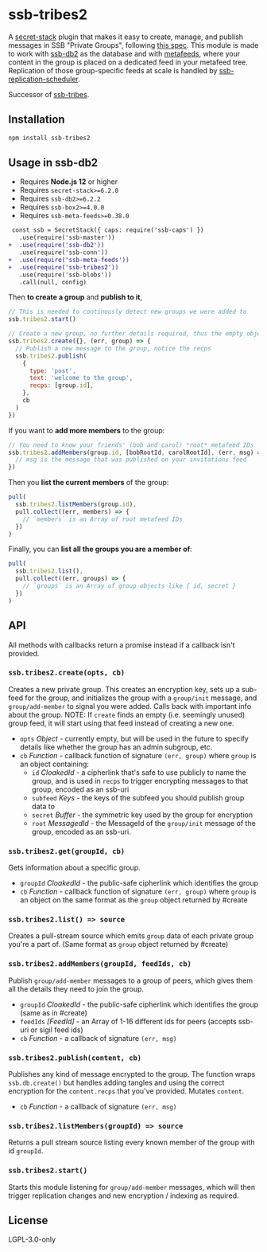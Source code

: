 <!--
SPDX-FileCopyrightText: 2022 Andre 'Staltz' Medeiros <contact@staltz.com>

SPDX-License-Identifier: CC0-1.0
-->

# ssb-tribes2

A [secret-stack] plugin that makes it easy to create, manage, and publish
messages in SSB "Private Groups", following
[this spec](https://github.com/ssbc/ssb-meta-feeds-group-spec). This module is
made to work with [ssb-db2] as the database and with [metafeeds], where your
content in the group is placed on a dedicated feed in your metafeed tree.
Replication of those group-specific feeds at scale is handled by [ssb-replication-scheduler].

Successor of [ssb-tribes].

## Installation

```bash
npm install ssb-tribes2
```

## Usage in ssb-db2

- Requires **Node.js 12** or higher
- Requires `secret-stack>=6.2.0`
- Requires `ssb-db2>=6.2.2`
- Requires `ssb-box2>=4.0.0`
- Requires `ssb-meta-feeds>=0.38.0`

```diff
 const ssb = SecretStack({ caps: require('ssb-caps') })
   .use(require('ssb-master'))
+  .use(require('ssb-db2'))
   .use(require('ssb-conn'))
+  .use(require('ssb-meta-feeds'))
+  .use(require('ssb-tribes2'))
   .use(require('ssb-blobs'))
   .call(null, config)
```

Then **to create a group** and **publish to it**,

```js
// This is needed to continously detect new groups we were added to
ssb.tribes2.start()

// Create a new group, no further details required, thus the empty object
ssb.tribes2.create({}, (err, group) => {
  // Publish a new message to the group, notice the recps
  ssb.tribes2.publish(
    {
      type: 'post',
      text: 'welcome to the group',
      recps: [group.id],
    },
    cb
  )
})
```

If you want to **add more members** to the group:

```js
// You need to know your friends' (bob and carol) *root* metafeed IDs
ssb.tribes2.addMembers(group.id, [bobRootId, carolRootId], (err, msg) => {
  // msg is the message that was published on your invitations feed
})
```

Then you **list the current members** of the group:

```js
pull(
  ssb.tribes2.listMembers(group.id),
  pull.collect((err, members) => {
    // `members` is an Array of root metafeed IDs
  })
)
```

Finally, you can **list all the groups you are a member of**:

```js
pull(
  ssb.tribes2.list(),
  pull.collect((err, groups) => {
    // `groups` is an Array of group objects like { id, secret }
  })
)
```

## API

All methods with callbacks return a promise instead if a callback isn't provided.

### `ssb.tribes2.create(opts, cb)`

Creates a new private group.
This creates an encryption key, sets up a sub-feed for the group, and initializes the
group with a `group/init` message, and `group/add-member` to signal you were added.
Calls back with important info about the group.
NOTE: If `create` finds an empty (i.e. seemingly unused) group feed, it will start using that feed instead of creating a new one.

- `opts` _Object_ - currently empty, but will be used in the future to specify details like whether the group has an admin subgroup, etc.
- `cb` _Function_ - callback function of signature `(err, group)` where `group` is an object containing:
  - `id` _CloakedId_ - a cipherlink that's safe to use publicly to name the group, and is used in `recps` to trigger encrypting messages to that group, encoded as an ssb-uri
  - `subfeed` _Keys_ - the keys of the subfeed you should publish group data to
  - `secret` _Buffer_ - the symmetric key used by the group for encryption
  - `root` _MessagedId_ - the MessageId of the `group/init` message of the group, encoded as an ssb-uri.

### `ssb.tribes2.get(groupId, cb)`

Gets information about a specific group.

- `groupId` _CloakedId_ - the public-safe cipherlink which identifies the group
- `cb` _Function_ - callback function of signature `(err, group)` where `group` is an object on the same format as the `group` object returned by #create

### `ssb.tribes2.list() => source`

Creates a pull-stream source which emits `group` data of each private group you're a part of.
(Same format as `group` object returned by #create)

### `ssb.tribes2.addMembers(groupId, feedIds, cb)`

Publish `group/add-member` messages to a group of peers, which gives them all the details they need
to join the group.

- `groupId` _CloakedId_ - the public-safe cipherlink which identifies the group (same as in #create)
- `feedIds` _[FeedId]_ - an Array of 1-16 different ids for peers (accepts ssb-uri or sigil feed ids)
- `cb` _Function_ - a callback of signature `(err, msg)`

### `ssb.tribes2.publish(content, cb)`

Publishes any kind of message encrypted to the group. The function wraps `ssb.db.create()` but handles adding tangles and using the correct encryption for the `content.recps` that you've provided. Mutates `content`.

- `cb` _Function_ - a callback of signature `(err, msg)`

### `ssb.tribes2.listMembers(groupId) => source`

Returns a pull stream source listing every known member of the group with id `groupId`.

### `ssb.tribes2.start()`

Starts this module listening for `group/add-member` messages, which will then trigger replication
changes and new encryption / indexing as required.

## License

LGPL-3.0-only

[secret-stack]: https://github.com/ssbc/secret-stack
[ssb-db2]: https://github.com/ssbc/ssb-db2
[ssb-tribes]: https://github.com/ssbc/ssb-tribes
[metafeeds]: https://github.com/ssbc/ssb-meta-feeds
[ssb-replication-scheduler]: https://github.com/ssbc/ssb-replication-scheduler
